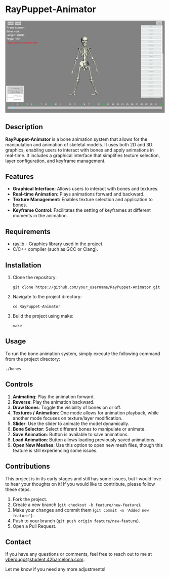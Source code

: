# RayPuppet-Animator
![RayPuppet Animator](rayp.png)
## Description

**RayPuppet-Animator** is a bone animation system that allows for the manipulation and animation of skeletal models. It uses both 2D and 3D graphics, enabling users to interact with bones and apply animations in real-time. It includes a graphical interface that simplifies texture selection, layer configuration, and keyframe management.

## Features

- **Graphical Interface:** Allows users to interact with bones and textures.
- **Real-time Animation:** Plays animations forward and backward.
- **Texture Management:** Enables texture selection and application to bones.
- **Keyframe Control:** Facilitates the setting of keyframes at different moments in the animation.

## Requirements

- [raylib](https://www.raylib.com/) - Graphics library used in the project.
- C/C++ compiler (such as GCC or Clang).

## Installation

1. Clone the repository:

   ```
   git clone https://github.com/your_username/RayPuppet-Animator.git 
2. Navigate to the project directory:
   
   ```
   cd RayPuppet-Animator
3. Build the project using make:
   ```
   make

## Usage

To run the bone animation system, simply execute the following command from the project directory: 
   ```
  ./bones
```
## Controls

1. **Animating**: Play the animation forward.
2. **Reverse**: Play the animation backward.
3. **Draw Bones**: Toggle the visibility of bones on or off.
4. **Textures / Animation**: One mode allows for animation playback, while another mode focuses on texture/layer modification.
5. **Slider**: Use the slider to animate the model dynamically.
6. **Bone Selector**: Select different bones to manipulate or animate.
7. **Save Animation**: Button is available to save animations.
8. **Load Animation**: Button allows loading previously saved animations.
9. **Open New Meshes**: Use this option to open new mesh files, though this feature is still experiencing some issues.


## Contributions

This project is in its early stages and still has some issues, but I would love to hear your thoughts on it! If you would like to contribute, please follow these steps:

1. Fork the project.
2. Create a new branch (`git checkout -b feature/new-feature`).
3. Make your changes and commit them (`git commit -m 'Added new feature'`).
4. Push to your branch (`git push origin feature/new-feature`).
5. Open a Pull Request.


## Contact

If you have any questions or comments, feel free to reach out to me at vberdugo@student.42barcelona.com.

Let me know if you need any more adjustments!
